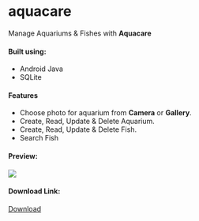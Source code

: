 # aquacare
Manage Aquariums & Fishes with <b>Aquacare</b>
<h4>Built using:</h4>
<ul>
  <li>Android Java</li>
  <li>SQLite</li>
</ul>
<h4>Features</h4>
<ul>
  <li>Choose photo for aquarium from <b>Camera</b> or <b>Gallery</b>.</li>
  <li>Create, Read, Update & Delete Aquarium.</li>
  <li>Create, Read, Update & Delete Fish.</li>
  <li>Search Fish</li>
</ul>
<h4>Preview:</h4>
<img src="https://preview.ibb.co/muJPp9/aquacare.png"></img>
<h4>Download Link:</h4>
<a target="_blank" href="https://drive.google.com/open?id=1gOjknLBhGCyGyxVG-8di11OEFYq6aXgB">Download</a>
